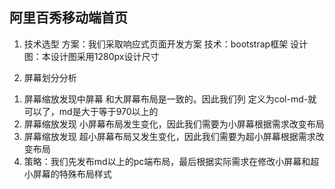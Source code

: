 ## 阿里百秀移动端首页

1. 技术选型
方案：我们采取响应式页面开发方案
技术：bootstrap框架
设计图：本设计图采用1280px设计尺寸

2. 屏幕划分分析

1) 屏幕缩放发现中屏幕 和大屏幕布局是一致的。因此我们列  定义为col-md-就可以了，md是大于等于970以上的
2) 屏幕缩放发现 小屏幕布局发生变化，因此我们需要为小屏幕根据需求改变布局
3) 屏幕缩放发现 超小屏幕布局又发生变化，因此我们需要为超小屏幕根据需求改变布局
4) 策略：我们先发布md以上的pc端布局，最后根据实际需求在修改小屏幕和超小屏幕的特殊布局样式
